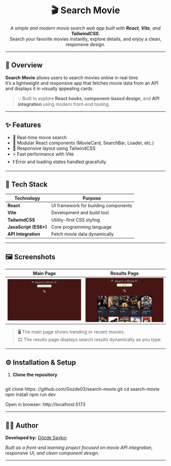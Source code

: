 <h1 align="center">🎬 Search Movie</h1>

<p align="center">
  <em>A simple and modern movie search web app built with <b>React</b>, <b>Vite</b>, and <b>TailwindCSS</b>.</em><br>
  Search your favorite movies instantly, explore details, and enjoy a clean, responsive design.
</p>

---

## 🚀 Overview

**Search Movie** allows users to search movies online in real time.  
It’s a lightweight and responsive app that fetches movie data from an API and displays it in visually appealing cards.

> 💡 Built to explore **React hooks**, **component-based design**, and **API integration** using modern front-end tooling.

---

## ✨ Features

- 🔎 Real-time movie search  
- 🧩 Modular React components (MovieCard, SearchBar, Loader, etc.)  
- 📱 Responsive layout using TailwindCSS  
- ⚡ Fast performance with Vite  
- ❗ Error and loading states handled gracefully  

---

## 🧠 Tech Stack

| Technology | Purpose |
|-------------|----------|
| **React** | UI framework for building components |
| **Vite** | Development and build tool |
| **TailwindCSS** | Utility-first CSS styling |
| **JavaScript (ES6+)** | Core programming language |
| **API Integration** | Fetch movie data dynamically |

---

## 🖼️ Screenshots

| Main Page | Results Page |
|------------|--------------|
| ![Main Page](mainPage.png) | ![Results Page](results.png) |

> 🖥️ The main page shows trending or recent movies.  
> 🎞️ The results page displays search results dynamically as you type.

---

## ⚙️ Installation & Setup

1. **Clone the repository**
   ```bash
  git clone https: //github.com/Gozde03/search-movie.git
  cd search-movie
  npm install
  npm run dev

Open in browser: http://localhost:5173


   
---

   ## 👩‍💻 Author

**Developed by:** [ Gözde Şavkın ](https://github.com/Gozde03) 

 *Built as a front-end learning project focused on movie API integration, responsive UI, and clean component design.*

---
```

